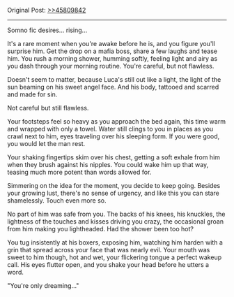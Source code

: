Original Post: [>>45809842](https://warosu.org/vt/thread/45791447#p45809842)
***
Somno fic desires... rising...

It's a rare moment when you're awake before he is, and you figure you'll surprise him. Get the drop on a mafia boss, share a few laughs and tease him. You rush a morning shower, humming softly, feeling light and airy as you dash through your morning routine. You're careful, but not flawless.

Doesn't seem to matter, because Luca's still out like a light, the light of the sun beaming on his sweet angel face. And his body, tattooed and scarred and made for sin.

Not careful but still flawless.

Your footsteps feel so heavy as you approach the bed again, this time warm and wrapped with only a towel. Water still clings to you in places as you crawl next to him, eyes traveling over his sleeping form. If you were good, you would let the man rest.

Your shaking fingertips skim over his chest, getting a soft exhale from him when they brush against his nipples. You could wake him up that way, teasing much more potent than words allowed for.

Simmering on the idea for the moment, you decide to keep going. Besides your growing lust, there's no sense of urgency, and like this you can stare shamelessly. Touch even more so.

No part of him was safe from you. The backs of his knees, his knuckles, the lightness of the touches and kisses driving you crazy, the occasional groan from him making you lightheaded. Had the shower been too hot?

You tug insistently at his boxers, exposing him, watching him harden with a grin that spread across your face that was nearly evil. Your mouth was sweet to him though, hot and wet, your flickering tongue a perfect wakeup call. His eyes flutter open, and you shake your head before he utters a word.

"You're only dreaming..."
